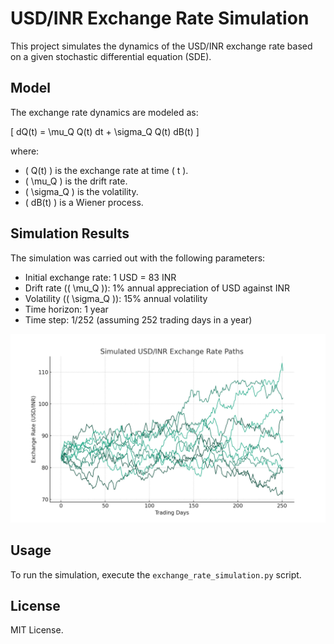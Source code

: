 
# USD/INR Exchange Rate Simulation

This project simulates the dynamics of the USD/INR exchange rate based on a given stochastic differential equation (SDE).

## Model

The exchange rate dynamics are modeled as:

\[ dQ(t) = \mu_Q Q(t) dt + \sigma_Q Q(t) dB(t) \]

where:
- \( Q(t) \) is the exchange rate at time \( t \).
- \( \mu_Q \) is the drift rate.
- \( \sigma_Q \) is the volatility.
- \( dB(t) \) is a Wiener process.

## Simulation Results

The simulation was carried out with the following parameters:
- Initial exchange rate: 1 USD = 83 INR
- Drift rate (\( \mu_Q \)): 1% annual appreciation of USD against INR
- Volatility (\( \sigma_Q \)): 15% annual volatility
- Time horizon: 1 year
- Time step: 1/252 (assuming 252 trading days in a year)

![Simulated USD/INR Exchange Rate Paths](simulation_plot.png)

## Usage

To run the simulation, execute the `exchange_rate_simulation.py` script.

## License

MIT License.

